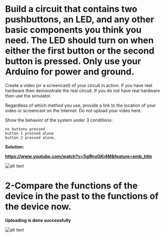 # Build a circuit that contains two pushbuttons, an LED, and any other basic components you think you need. The LED should turn on when either the first button or the second button is pressed. Only use your Arduino for power and ground.

Create a video (or a screencast) of your circuit in action.
If you have real hardware then demonstrate the real circuit. If you do not have real hardware then use the simulator.

Regardless of which method you use, provide a link to the location of your video or screencast on the Internet. Do not upload your video here.

Show the behavior of the system under 3 conditions:

    no buttons pressed
    button 1 pressed alone
    button 2 pressed alone.


**Solution:**

**https://www.youtube.com/watch?v=5glRruGKi4M&feature=emb_title**


![alt text](1.png)


# 2-Compare the functions of the device in the past to the functions of the device now.

**Uploading is done successfully**

![alt text](2.png)
